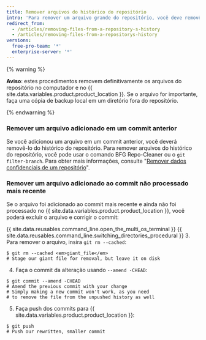 ```yaml
---
title: Remover arquivos do histórico do repositório
intro: 'Para remover um arquivo grande do repositório, você deve removê-lo completamente do repositório local e do {{ site.data.variables.product.product_location }}.'
redirect_from:
  - /articles/removing-files-from-a-repository-s-history
  - /articles/removing-files-from-a-repositorys-history
versions:
  free-pro-team: '*'
  enterprise-server: '*'
---
```


{% warning %}

**Aviso**: estes procedimentos removem definitivamente os arquivos do repositório no computador e no {{ site.data.variables.product.product_location }}. Se o arquivo for importante, faça uma cópia de backup local em um diretório fora do repositório.

{% endwarning %}

### Remover um arquivo adicionado em um commit anterior

Se você adicionou um arquivo em um commit anterior, você deverá removê-lo do histórico do repositório. Para remover arquivos do histórico do repositório, você pode usar o comando BFG Repo-Cleaner ou o `git filter-branch`. Para obter mais informações, consulte "[Remover dados confidenciais de um repositório](/github/authenticating-to-github/removing-sensitive-data-from-a-repository)".

### Remover um arquivo adicionado ao commit não processado mais recente

Se o arquivo foi adicionado ao commit mais recente e ainda não foi processado no {{ site.data.variables.product.product_location }}, você poderá excluir o arquivo e corrigir o commit:

{{ site.data.reusables.command_line.open_the_multi_os_terminal }}
{{ site.data.reusables.command_line.switching_directories_procedural }}
3. Para remover o arquivo, insira `git rm --cached`:
  ```shell
  $ git rm --cached <em>giant_file</em>
  # Stage our giant file for removal, but leave it on disk
  ```
4. Faça o commit da alteração usando `--amend -CHEAD`:
  ```shell
  $ git commit --amend -CHEAD
  # Amend the previous commit with your change
  # Simply making a new commit won't work, as you need
  # to remove the file from the unpushed history as well
  ```
5. Faça push dos commits para {{ site.data.variables.product.product_location }}:
  ```shell
  $ git push
  # Push our rewritten, smaller commit
  ```
